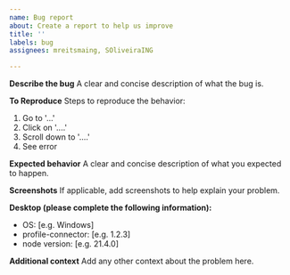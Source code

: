```yaml
---
name: Bug report
about: Create a report to help us improve
title: ''
labels: bug
assignees: mreitsmaing, SOliveiraING

---
```


**Describe the bug**
A clear and concise description of what the bug is.

**To Reproduce**
Steps to reproduce the behavior:
1. Go to '...'
2. Click on '....'
3. Scroll down to '....'
4. See error

**Expected behavior**
A clear and concise description of what you expected to happen.

**Screenshots**
If applicable, add screenshots to help explain your problem.

**Desktop (please complete the following information):**
 - OS: [e.g. Windows]
 - profile-connector: [e.g. 1.2.3]
 - node version: [e.g. 21.4.0]

**Additional context**
Add any other context about the problem here.
